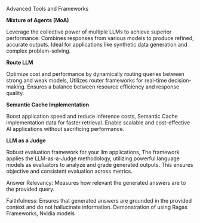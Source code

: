 Advanced Tools and Frameworks

**Mixture of Agents (MoA)**

Leverage the collective power of multiple LLMs to achieve superior performance:
Combines responses from various models to produce refined, accurate outputs.
Ideal for applications like synthetic data generation and complex problem-solving.

**Route LLM**

Optimize cost and performance by dynamically routing queries between strong and weak models,
Utilizes router frameworks for real-time decision-making.
Ensures a balance between resource efficiency and response quality.

**Semantic Cache Implementation**

Boost application speed and reduce inference costs,
Semantic Cache implementation data for faster retrieval.
Enable scalable and cost-effective AI applications without sacrificing performance.

**LLM as a Judge**

Robust evaluation framework for your llm applications,
The framework applies the LLM-as-a-Judge methodology, utilizing powerful language models as evaluators to analyze and grade generated outputs. This ensures objective and consistent evaluation across metrics.

Answer Relevancy: Measures how relevant the generated answers are to the provided query.

Faithfulness: Ensures that generated answers are grounded in the provided context and do not hallucinate information.
Demonstration of using Ragas Frameworks, Nvidia models
